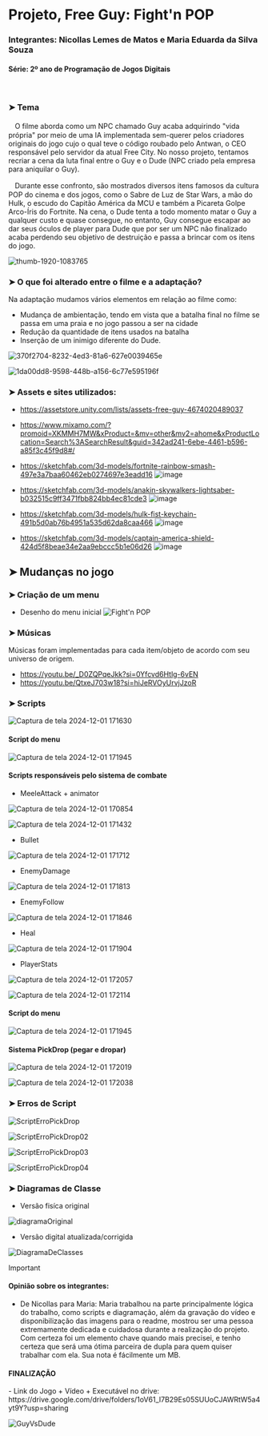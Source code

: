 <h1>Projeto, Free Guy: Fight'n POP</h1>

<h3>Integrantes: Nicollas Lemes de Matos e Maria Eduarda da Silva Souza</h3> 

<h4>Série: 2º ano de Programação de Jogos Digitais</h3>
<br>
<h3>➤ Tema</h3>

ㅤO filme aborda como um NPC chamado Guy acaba adquirindo "vida própria" por meio de uma IA implementada sem-querer pelos criadores originais do jogo cujo o qual teve o código roubado pelo Antwan, o CEO responsável pelo servidor da atual Free City. No nosso projeto, tentamos recriar a cena da luta final entre o Guy e o Dude (NPC criado pela empresa para aniquilar o Guy).

ㅤDurante esse confronto, são mostrados diversos itens famosos da cultura POP do cinema e dos jogos, como o Sabre de Luz de Star Wars, a mão do Hulk, o escudo do Capitão América da MCU e também a Picareta Golpe Arco-Íris do Fortnite.
Na cena, o Dude tenta a todo momento matar o Guy a qualquer custo e quase consegue, no entanto, Guy consegue escapar ao dar seus óculos de player para Dude que por ser um NPC não finalizado acaba perdendo seu objetivo de destruição e passa a brincar com os itens do jogo.

![thumb-1920-1083765](https://github.com/user-attachments/assets/d843ef50-1359-4079-9ccf-ab9dc285248e)

<h3>➤ O que foi alterado entre o filme e a adaptação?</h3>

Na adaptação mudamos vários elementos em relação ao filme como:

- Mudança de ambientação, tendo em vista que a batalha final no filme se passa em uma praia e no jogo passou a ser na cidade<br>
- Redução da quantidade de itens usados na batalha<br>
- Inserção de um inimigo diferente do Dude. 

![370f2704-8232-4ed3-81a6-627e0039465e](https://github.com/user-attachments/assets/4113fcd7-fe90-4ae8-a6dc-a34eb376f8d5)

![1da00dd8-9598-448b-a156-6c77e595196f](https://github.com/user-attachments/assets/186ff5e9-23f0-4a8c-880b-0cd31a83d4ab)

<h3>➤ Assets e sites utilizados:</h3>

- https://assetstore.unity.com/lists/assets-free-guy-4674020489037


- https://www.mixamo.com/?promoid=XKMMH7MW&xProduct=&mv=other&mv2=ahome&xProductLocation=Search%3ASearchResult&guid=342ad241-6ebe-4461-b596-a85f3c45f9d8#/


- https://sketchfab.com/3d-models/fortnite-rainbow-smash-497e3a7baa60462eb0274697e3eadd16
![image](https://github.com/user-attachments/assets/d6c9738e-0a46-4c40-a90f-1d8d42362106)


- https://sketchfab.com/3d-models/anakin-skywalkers-lightsaber-b032515c9ff3471fbb824bb4ec81cde3
![image](https://github.com/user-attachments/assets/920df9ea-5a5a-45d2-a495-1b571b83b785)


- https://sketchfab.com/3d-models/hulk-fist-keychain-491b5d0ab76b4951a535d62da8caa466
![image](https://github.com/user-attachments/assets/104430a8-6082-461c-909d-70f6d9ebfba4)


- https://sketchfab.com/3d-models/captain-america-shield-424d5f8beae34e2aa9ebccc5b1e06d26
![image](https://github.com/user-attachments/assets/89d94574-59bd-4883-a888-6a73d501cf3e)

<h2>➤ Mudanças no jogo </h2>

<h3>➤ Criação de um menu</h3>

- Desenho do menu inicial
  ![Fight'n POP](https://github.com/user-attachments/assets/4ae13cfc-3525-479a-b84b-9e7c1379c1d7)


<h3>➤ Músicas</h3>
<p>Músicas foram implementadas para cada item/objeto de acordo com seu universo de origem.</p>

- https://youtu.be/_D0ZQPqeJkk?si=0Yfcvd6Htlg-6vEN<br>
- https://youtu.be/QtxeJ703w18?si=hiJeRVOyUrvjJzoR

<h3>➤ Scripts</h3>


![Captura de tela 2024-12-01 171630](https://github.com/user-attachments/assets/89827495-8a29-4015-8124-9df7c74496b4)


<h4>Script do menu</h4>

  
![Captura de tela 2024-12-01 171945](https://github.com/user-attachments/assets/51913fb5-6882-46e4-8e2b-5aec19bc0aee)

<h4>Scripts responsáveis pelo sistema de combate</h4>

- MeeleAttack + animator

![Captura de tela 2024-12-01 170854](https://github.com/user-attachments/assets/1eebe036-c493-4950-a5f9-620c58779bca)

![Captura de tela 2024-12-01 171432](https://github.com/user-attachments/assets/4b736c56-a3f1-47fb-9d65-b1a4a6510f53)


- Bullet


![Captura de tela 2024-12-01 171712](https://github.com/user-attachments/assets/d91a8709-1ce8-4922-aaf3-64d569b7c26e)


- EnemyDamage


![Captura de tela 2024-12-01 171813](https://github.com/user-attachments/assets/748d5b2d-3bd9-4d81-adb0-92f2c166bf6e)


- EnemyFollow


![Captura de tela 2024-12-01 171846](https://github.com/user-attachments/assets/2ecadc60-8d30-4414-bb18-ca92639a0926)


- Heal


![Captura de tela 2024-12-01 171904](https://github.com/user-attachments/assets/51b4a186-e9a4-4964-837e-5557d774b9ed)


- PlayerStats

![Captura de tela 2024-12-01 172057](https://github.com/user-attachments/assets/9ea2de2a-cebb-47c2-996a-d8cc320dd20f)

![Captura de tela 2024-12-01 172114](https://github.com/user-attachments/assets/cff7f1bf-736e-42c0-bde6-8be005adea44)



<h4>Script do menu</h4>

![Captura de tela 2024-12-01 171945](https://github.com/user-attachments/assets/bb352e2e-2562-4d2d-a815-1e50132eda0e)


<h4>Sistema PickDrop (pegar e dropar)</h4>

![Captura de tela 2024-12-01 172019](https://github.com/user-attachments/assets/e2c3a73b-c09f-4a02-a59a-c574bff78eae)

![Captura de tela 2024-12-01 172038](https://github.com/user-attachments/assets/f5f2d22e-11ca-405d-bd57-42fd418932d3)


<h3>➤ Erros de Script</h3>

![ScriptErroPickDrop](https://github.com/user-attachments/assets/30afcdbc-1ef6-4838-a3bc-317db3ef6b29)

![ScriptErroPickDrop02](https://github.com/user-attachments/assets/a0281e12-4363-4666-b31e-36bbde8f9e0d)

![ScriptErroPickDrop03](https://github.com/user-attachments/assets/0efa2836-eb8b-469f-b760-e1148dd9dcc2)

![ScriptErroPickDrop04](https://github.com/user-attachments/assets/142bd114-557d-4828-85f7-086ba2028325)


<h3>➤ Diagramas de Classe</h3>

- Versão fisíca original

![diagramaOriginal](https://github.com/user-attachments/assets/31a1c72a-ecc7-4781-b283-7ed3cccc2439)

- Versão digital atualizada/corrigida

![DiagramaDeClasses](https://github.com/user-attachments/assets/fafc9c36-4267-4d65-a6e6-27f300b25dd4)


>[!Important]
> <h4>Opinião sobre os integrantes:</h4>
>
>- De Nicollas para Maria: 
> Maria trabalhou na parte principalmente lógica do trabalho, como scripts e diagramação, além da gravação do vídeo e disponibilização das imagens para o readme,
>  mostrou ser uma pessoa extremamente dedicada e cuidadosa durante a realização do projeto. Com certeza foi um elemento chave quando mais precisei, e tenho certeza que será
>  uma ótima parceira de dupla para quem quiser trabalhar com ela. Sua nota é fácilmente um MB.
>
>
> <h4>FINALIZAÇÃO</h4>
>- Link do Jogo + Vídeo + Executável no drive: https://drive.google.com/drive/folders/1oV61_I7B29Es05SUUoCJAWRtW5a4yt9Y?usp=sharing
 ![GuyVsDude](https://github.com/user-attachments/assets/d7c76677-4464-4155-bfed-4431ef40cd03)
